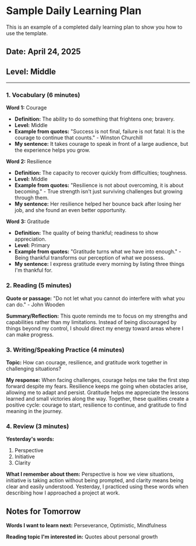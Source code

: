 # Sample Daily Learning Plan

This is an example of a completed daily learning plan to show you how to use the template.

## Date: April 24, 2025

## Level: Middle

---

### 1. Vocabulary (6 minutes)

**Word 1:** Courage

- **Definition:** The ability to do something that frightens one; bravery.
- **Level:** Middle
- **Example from quotes:** "Success is not final, failure is not fatal: It is the courage to continue that counts." - Winston Churchill
- **My sentence:** It takes courage to speak in front of a large audience, but the experience helps you grow.

**Word 2:** Resilience

- **Definition:** The capacity to recover quickly from difficulties; toughness.
- **Level:** Middle
- **Example from quotes:** "Resilience is not about overcoming, it is about becoming." - True strength isn't just surviving challenges but growing through them.
- **My sentence:** Her resilience helped her bounce back after losing her job, and she found an even better opportunity.

**Word 3:** Gratitude

- **Definition:** The quality of being thankful; readiness to show appreciation.
- **Level:** Primary
- **Example from quotes:** "Gratitude turns what we have into enough." - Being thankful transforms our perception of what we possess.
- **My sentence:** I express gratitude every morning by listing three things I'm thankful for.

### 2. Reading (5 minutes)

**Quote or passage:** "Do not let what you cannot do interfere with what you can do." - John Wooden

**Summary/Reflection:** This quote reminds me to focus on my strengths and capabilities rather than my limitations. Instead of being discouraged by things beyond my control, I should direct my energy toward areas where I can make progress.

### 3. Writing/Speaking Practice (4 minutes)

**Topic:** How can courage, resilience, and gratitude work together in challenging situations?

**My response:**
When facing challenges, courage helps me take the first step forward despite my fears. Resilience keeps me going when obstacles arise, allowing me to adapt and persist. Gratitude helps me appreciate the lessons learned and small victories along the way. Together, these qualities create a positive cycle: courage to start, resilience to continue, and gratitude to find meaning in the journey.

### 4. Review (3 minutes)

**Yesterday's words:**

1. Perspective
2. Initiative
3. Clarity

**What I remember about them:**
Perspective is how we view situations, initiative is taking action without being prompted, and clarity means being clear and easily understood. Yesterday, I practiced using these words when describing how I approached a project at work.

## Notes for Tomorrow

**Words I want to learn next:** Perseverance, Optimistic, Mindfulness

**Reading topic I'm interested in:** Quotes about personal growth
